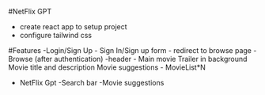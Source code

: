#NetFlix GPT

- create react app to setup project
- configure tailwind css

#Features
-Login/Sign Up - Sign In/Sign up form - redirect to browse page
-Browse (after authentication)
-header - Main movie
Trailer in background
Movie title and description
Movie suggestions - MovieList\*N

- NetFlix Gpt
  -Search bar
  -Movie suggestions
